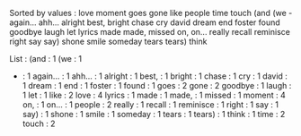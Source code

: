 Sorted by values :
love moment goes gone like people time touch (and (we - again... ahh... alright best, bright chase cry david dream end foster found goodbye laugh let lyrics made made, missed on, on... really recall reminisce right say say) shone smile someday tears tears) think 

List :
(and : 1
(we : 1
- : 1
again... : 1
ahh... : 1
alright : 1
best, : 1
bright : 1
chase : 1
cry : 1
david : 1
dream : 1
end : 1
foster : 1
found : 1
goes : 2
gone : 2
goodbye : 1
laugh : 1
let : 1
like : 2
love : 4
lyrics : 1
made : 1
made, : 1
missed : 1
moment : 4
on, : 1
on... : 1
people : 2
really : 1
recall : 1
reminisce : 1
right : 1
say : 1
say) : 1
shone : 1
smile : 1
someday : 1
tears : 1
tears) : 1
think : 1
time : 2
touch : 2
